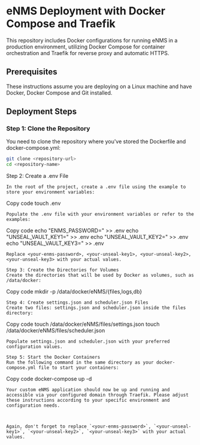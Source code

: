 # eNMS Deployment with Docker Compose and Traefik 

This repository includes Docker configurations for running eNMS in a production environment, utilizing Docker Compose for container orchestration and Traefik for reverse proxy and automatic HTTPS.

## Prerequisites 

These instructions assume you are deploying on a Linux machine and have Docker, Docker Compose and Git installed.

## Deployment Steps

### Step 1: Clone the Repository

You need to clone the repository where you've stored the Dockerfile and docker-compose.yml:

```sh
git clone <repository-url>
cd <repository-name>
```

Step 2: Create a .env File
```
In the root of the project, create a .env file using the example to store your environment variables:

```
Copy code
touch .env
```
Populate the .env file with your environment variables or refer to the examples:

```
Copy code
echo "ENMS_PASSWORD=<your-enms-password>" >> .env
echo "UNSEAL_VAULT_KEY1=<your-unseal-key1>" >> .env
echo "UNSEAL_VAULT_KEY2=<your-unseal-key2>" >> .env
echo "UNSEAL_VAULT_KEY3=<your-unseal-key3>" >> .env
```
Replace <your-enms-password>, <your-unseal-key1>, <your-unseal-key2>, <your-unseal-key3> with your actual values.

Step 3: Create the Directories for Volumes
Create the directories that will be used by Docker as volumes, such as /data/docker:

```
Copy code
mkdir -p /data/docker/eNMS/{files,logs,db}
```
Step 4: Create settings.json and scheduler.json Files
Create two files: settings.json and scheduler.json inside the files directory:

```
Copy code
touch /data/docker/eNMS/files/settings.json
touch /data/docker/eNMS/files/scheduler.json
```
Populate settings.json and scheduler.json with your preferred configuration values.

Step 5: Start the Docker Containers
Run the following command in the same directory as your docker-compose.yml file to start your containers:

```
Copy code
docker-compose up -d
```
Your custom eNMS application should now be up and running and accessible via your configured domain through Traefik. Please adjust these instructions according to your specific environment and configuration needs.



Again, don't forget to replace `<your-enms-password>`, `<your-unseal-key1>`, `<your-unseal-key2>`, `<your-unseal-key3>` with your actual values.
